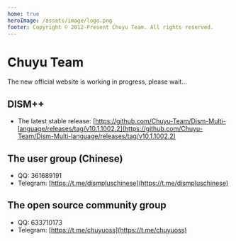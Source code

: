 ```yaml
---
home: true
heroImage: /assets/image/logo.png
footer: Copyright © 2012-Present Chuyu Team. All rights reserved.
---
```


# Chuyu Team

The new official website is working in progress, please wait...

## DISM++

- The latest stable release: [https://github.com/Chuyu-Team/Dism-Multi-language/releases/tag/v10.1.1002.2](https://github.com/Chuyu-Team/Dism-Multi-language/releases/tag/v10.1.1002.2)

## The user group (Chinese)

- QQ: 361689191
- Telegram: [https://t.me/dismpluschinese](https://t.me/dismpluschinese)

## The open source community group

- QQ: 633710173
- Telegram: [https://t.me/chuyuoss](https://t.me/chuyuoss)
